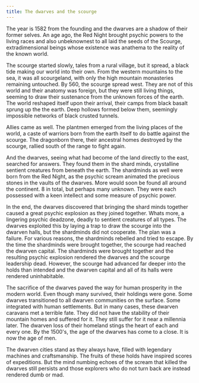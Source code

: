 ```yaml
---
title: The dwarves and the scourge
---
```


The year is 1582 from the founding and the dwarves are a shadow of their former selves. An age ago, the Red Night brought psychic powers to the living races and also unbeknownest to all laid the seeds of the Scourge, extradimensional beings whose existence was anathema to the reality of the known world. 

The scourge started slowly, tales from a rural village, but it spread, a black tide making our world into their own. From the western mountains to the sea, it was all scourgeland, with only the high mountain monasteries remaining untouched. By 560, the scourge spread west. They are not of this world and their anatomy was foreign, but they were still living things, seeming to draw their sustenance from the unknown forces of the earth. The world reshaped itself upon their arrival, their camps from black basalt sprung up the the earth. Deep hollows formed below them, seemingly impossible networks of black crusted tunnels. 

Allies came as well. The plantmen emerged from the living places of the world, a caste of warriors born from the earth itself to do battle against the scourge. The dragonborn there, their ancestral homes destroyed by the scourge, rallied south of the range to fight again. 

And the dwarves, seeing what had become of the land directly to the east, searched for answers. They found them in the shard minds, crystalline sentient creatures from beneath the earth. The shardminds as well were born from the Red Night, as the psychic scream animated the precious stones in the vaults of the dwarves. More would soon be found all around the continent. 8 in total, but perhaps many unknown. They were each possessed with a keen intellect and some measure of psychic power.

In the end, the dwarves discovered that bringing the shard minds together caused a great psychic explosion as they joined together. Whats more, a lingering psychic deadzone, deadly to sentient creatures of all types. The dwarves exploited this by laying a trap to draw the scourge into the dwarven halls, but the shardminds did not cooperate. The plan was a failure. For various reasons, the shardminds rebelled and tried to escape. By the time the shardminds were brought together, the scourge had reached the dwarven capital. The shardminds were brought together and the resulting psychic explosion rendered the dwarves and the scourge leadership dead. However, the scourge had advanced far deeper into the holds than intended and the dwarven capital and all of its halls were rendered uninhabitable.

The sacrifice of the dwarves paved the way for human prosperity in the modern world. Even though many survived, their holdings were gone. Some dwarves transitioned to all dwarven communities on the surface. Some integrated with human settlements. But in many cases, these dwarven caravans met a terrible fate. They did not have the stability of their mountain homes and suffered for it. They still suffer for it near a millennia later. The dwarven loss of their homeland stings the heart of each and every one. By the 1500's, the age of the dwarves has come to a close. It is now the age of men.

The dwarven cities stand as they always have, filled with legendary machines and craftsmanship. The fruits of these holds have inspired scores of expeditions. But the mind numbing echoes of the scream that killed the dwarves still persists and those explorers who do not turn back are instead rendered dumb or mad. 